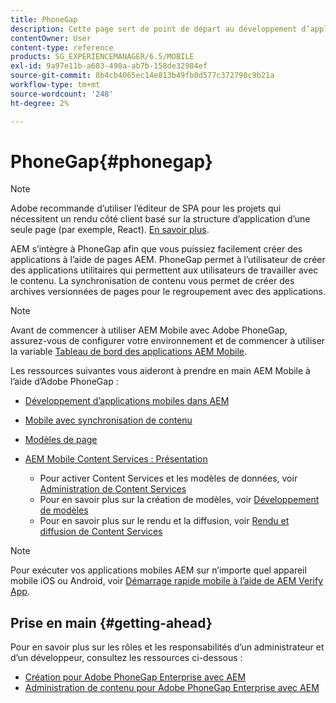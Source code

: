 ```yaml
---
title: PhoneGap
description: Cette page sert de point de départ au développement d’applications à l’aide de PhoneGap Enterprise avec AEM. AEM s’intègre à PhoneGap afin que vous puissiez facilement créer des applications à l’aide de pages AEM. PhoneGap permet à l’utilisateur de créer des applications utilitaires qui permettent aux utilisateurs de travailler avec le contenu.
contentOwner: User
content-type: reference
products: SG_EXPERIENCEMANAGER/6.5/MOBILE
exl-id: 9a97e11b-a683-490a-ab7b-158de32984ef
source-git-commit: 8b4cb4065ec14e813b49fb0d577c372790c9b21a
workflow-type: tm+mt
source-wordcount: '248'
ht-degree: 2%

---
```


# PhoneGap{#phonegap}

>[!NOTE]
>
>Adobe recommande d’utiliser l’éditeur de SPA pour les projets qui nécessitent un rendu côté client basé sur la structure d’application d’une seule page (par exemple, React). [En savoir plus](/help/sites-developing/spa-overview.md).

AEM s’intègre à PhoneGap afin que vous puissiez facilement créer des applications à l’aide de pages AEM. PhoneGap permet à l’utilisateur de créer des applications utilitaires qui permettent aux utilisateurs de travailler avec le contenu. La synchronisation de contenu vous permet de créer des archives versionnées de pages pour le regroupement avec des applications.

>[!NOTE]
>
>Avant de commencer à utiliser AEM Mobile avec Adobe PhoneGap, assurez-vous de configurer votre environnement et de commencer à utiliser la variable [Tableau de bord des applications AEM Mobile](/help/mobile/phonegap-authoring-apps.md).

Les ressources suivantes vous aideront à prendre en main AEM Mobile à l’aide d’Adobe PhoneGap :

* [Développement d’applications mobiles dans AEM](/help/mobile/developing-mobile-applications.md)
* [Mobile avec synchronisation de contenu](/help/mobile/phonegap-contentsync.md)
* [Modèles de page](/help/mobile/phonegap-apps-arch-page-templates.md)

* [AEM Mobile Content Services : Présentation](/help/mobile/develop-content-as-a-service.md)

   * Pour activer Content Services et les modèles de données, voir [Administration de Content Services](/help/mobile/developing-content-services.md)
   * Pour en savoir plus sur la création de modèles, voir [Développement de modèles](/help/mobile/administer-mobile-apps.md)
   * Pour en savoir plus sur le rendu et la diffusion, voir [Rendu et diffusion de Content Services](/help/mobile/rendering-and-delivery.md)

>[!NOTE]
>
>Pour exécuter vos applications mobiles AEM sur n’importe quel appareil mobile iOS ou Android, voir [Démarrage rapide mobile à l’aide de AEM Verify App](/help/mobile/phonegap-mobile-quickstart.md).

## Prise en main {#getting-ahead}

Pour en savoir plus sur les rôles et les responsabilités d’un administrateur et d’un développeur, consultez les ressources ci-dessous :

* [Création pour Adobe PhoneGap Enterprise avec AEM](/help/mobile/phonegap.md)
* [Administration de contenu pour Adobe PhoneGap Enterprise avec AEM](/help/mobile/administer-phonegap.md)
